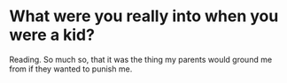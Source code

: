 # What were you really into when you were a kid?

Reading. So much so, that it was the thing my parents would ground me from if they wanted to punish me.